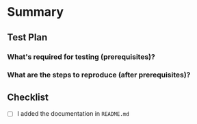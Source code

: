 <!-- Thanks for submitting a pull request! We appreciate you spending the time to work on these changes. Please follow the template so that the reviewers can easily understand what the code changes affect -->

# Summary

<!--
Explain the **motivation** for making this change: here are some points to help you:

* What issues does the pull request solve? Please tag them so that they will get automatically closed once the PR is merged
* What is the feature? (if applicable)
* How did you implement the solution?
* What areas of the library does it impact?
-->

## Test Plan

<!-- Demonstrate the code is solid. -->

### What's required for testing (prerequisites)?

### What are the steps to reproduce (after prerequisites)?

## Checklist

<!-- Check completed item, when applicable, via: [X] -->

- [ ] I added the documentation in `README.md`
